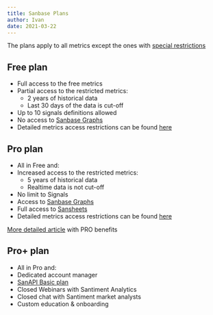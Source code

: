 ```yaml
---
title: Sanbase Plans
author: Ivan
date: 2021-03-22
---
```


The plans apply to all metrics except the ones with [special restrictions](/products-and-plans/access-plans/special-restrictions)

## Free plan

- Full access to the free metrics
- Partial access to the restricted metrics:
  - 2 years of historical data
  - Last 30 days of the data is cut-off
- Up to 10 signals definitions allowed
- No access to [Sanbase Graphs](https://graphs.santiment.net)
- Detailed metrics access restrictions can be found [here](https://api.santiment.net/graphiql?query=%7B%0A%20%20getAccessRestrictions(plan%3A%20FREE%2C%20product%3A%20SANBASE)%20%7B%0A%20%20%20%20name%0A%20%20%20%20type%0A%20%20%20%20isAccessible%0A%20%20%20%20isRestricted%0A%20%20%20%20restrictedFrom%0A%20%20%20%20restrictedTo%0A%20%20%7D%0A%7D%0A)

## Pro plan

- All in Free and:
- Increased access to the restricted metrics:
  - 5 years of historical data
  - Realtime data is not cut-off
- No limit to Signals
- Access to [Sanbase Graphs](https://graphs.santiment.net)
- Full access to [Sansheets](https://sheets.santiment.net)
- Detailed metrics access restrictions can be found [here](https://api.santiment.net/graphiql?query=%7B%0A%20%20getAccessRestrictions(plan%3A%20PRO%2C%20product%3A%20SANBASE)%20%7B%0A%20%20%20%20name%0A%20%20%20%20type%0A%20%20%20%20isAccessible%0A%20%20%20%20isRestricted%0A%20%20%20%20restrictedFrom%0A%20%20%20%20restrictedTo%0A%20%20%7D%0A%7D%0A)

[More detailed article](/products-and-plans/sanbase-pro-features/) with PRO benefits

## Pro+ plan

- All in Pro and:
- Dedicated account manager
- [SanAPI Basic plan](/products-and-plans/access-plans/sanapi/#basic-plan)
- Closed Webinars with Santiment Analytics
- Closed chat with Santiment market analysts
- Custom education & onboarding
